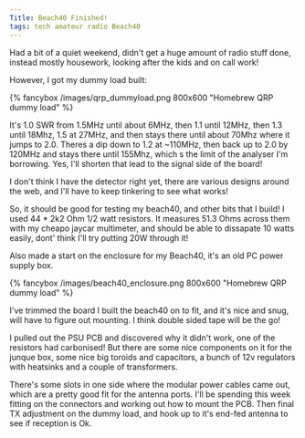 ```yaml
---
Title: Beach40 Finished!
tags: tech amateur radio Beach40
---
```


Had a bit of a quiet weekend, didn't get a huge amount of radio stuff done, instead mostly housework, looking after the kids and on call work!

However, I got my dummy load built:

{% fancybox /images/qrp_dummyload.png 800x600 "Homebrew QRP dummy load" %}

<!--more-->

It's 1.0 SWR from 1.5MHz until about 6MHz, then 1.1 until 12MHz, then 1.3 until 18Mhz, 1.5 at 27MHz, and then stays there until about 70Mhz where it jumps to 2.0.  Theres a dip down to 1.2 at ~110MHz, then back up to 2.0 by 120MHz and stays there until 155Mhz, which s the limit of the analyser I'm borrowing. Yes, I'll shorten that lead to the signal side of the board!

I don't think I have the detector right yet, there are various designs around the web, and I'll have to keep tinkering to see what works!

So, it should be good for testing my beach40, and other bits that I build! I used 44 * 2k2 Ohm 1/2 watt resistors. It measures 51.3 Ohms across them with my cheapo jaycar multimeter, and should be able to dissapate 10 watts easily, dont' think I'll try putting 20W through it!

Also made a start on the enclosure for my Beach40, it's an old PC power supply box.

{% fancybox /images/beach40_enclosure.png 800x600 "Homebrew QRP dummy load" %}

I've trimmed the board I built the beach40 on to fit, and it's nice and snug, will have to figure out mounting. I think double sided tape will be the go!

I pulled out the PSU PCB and discovered why it didn't work, one of the resistors had carbonised! But there are some nice components on it for the junque box, some nice big toroids and capacitors, a bunch of 12v regulators with heatsinks and a couple of transformers.  

There's some slots in one side where the modular power cables came out, which are a pretty good fit for the antenna ports. I'll be spending this week fitting on the connectors and working out how to mount the PCB. Then final TX adjustment on the dummy load, and hook up to it's end-fed antenna to see if reception is Ok.
